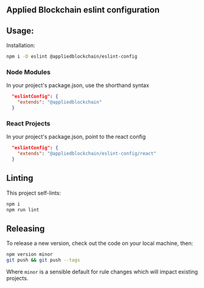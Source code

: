 ## Applied Blockchain eslint configuration

## Usage:

Installation:

```bash
npm i -D eslint @appliedblockchain/eslint-config
```

### Node Modules

In your project's package.json, use the shorthand syntax

```json
  "eslintConfig": {
    "extends": "@appliedblockchain"
  }
```

### React Projects

In your project's package.json, point to the react config

```json
  "eslintConfig": {
    "extends": "@appliedblockchain/eslint-config/react"
  }
```

## Linting

This project self-lints:

```bash
npm i
npm run lint
```

## Releasing

To release a new version, check out the code on your local machine, then:

```bash
npm version minor
git push && git push --tags
```

Where `minor` is a sensible default for rule changes which will impact existing projects.

